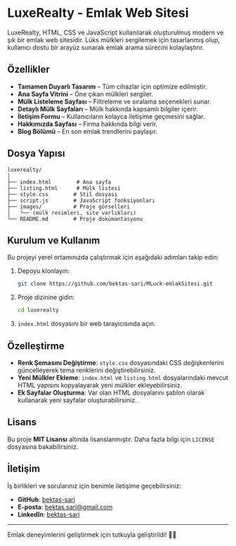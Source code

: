 # LuxeRealty - Emlak Web Sitesi

LuxeRealty, HTML, CSS ve JavaScript kullanılarak oluşturulmuş modern ve şık bir emlak web sitesidir. Lüks mülkleri sergilemek için tasarlanmış olup, kullanıcı dostu bir arayüz sunarak emlak arama sürecini kolaylaştırır.

## Özellikler
- **Tamamen Duyarlı Tasarım** – Tüm cihazlar için optimize edilmiştir.
- **Ana Sayfa Vitrini** – Öne çıkan mülkleri sergiler.
- **Mülk Listeleme Sayfası** – Filtreleme ve sıralama seçenekleri sunar.
- **Detaylı Mülk Sayfaları** – Mülk hakkında kapsamlı bilgiler içerir.
- **İletişim Formu** – Kullanıcıların kolayca iletişime geçmesini sağlar.
- **Hakkımızda Sayfası** – Firma hakkında bilgi verir.
- **Blog Bölümü** – En son emlak trendlerini paylaşır.

## Dosya Yapısı
```
luxerealty/
│
├── index.html        # Ana sayfa
├── listing.html      # Mülk listesi
├── style.css        # Stil dosyası
├── script.js        # JavaScript fonksiyonları
├── images/          # Proje görselleri
│   └── (mülk resimleri, site varlıkları)
└── README.md        # Proje dokümantasyonu
```

## Kurulum ve Kullanım
Bu projeyi yerel ortamınızda çalıştırmak için aşağıdaki adımları takip edin:

1. Depoyu klonlayın:
   ```bash
   git clone https://github.com/bektas-sari/MLuck-emlakSitesi.git
   ```
2. Proje dizinine gidin:
   ```bash
   cd luxerealty
   ```
3. `index.html` dosyasını bir web tarayıcısında açın.

## Özelleştirme
- **Renk Şemasını Değiştirme**: `style.css` dosyasındaki CSS değişkenlerini güncelleyerek tema renklerini değiştirebilirsiniz.
- **Yeni Mülkler Ekleme**: `index.html` ve `listing.html` dosyalarındaki mevcut HTML yapısını kopyalayarak yeni mülkler ekleyebilirsiniz.
- **Ek Sayfalar Oluşturma**: Var olan HTML dosyalarını şablon olarak kullanarak yeni sayfalar oluşturabilirsiniz.

## Lisans
Bu proje **MIT Lisansı** altında lisanslanmıştır. Daha fazla bilgi için `LICENSE` dosyasına bakabilirsiniz.

## İletişim
İş birlikleri ve sorularınız için benimle iletişime geçebilirsiniz:
- **GitHub**: [bektas-sari](https://github.com/bektas-sari)
- **E-posta**: bektas.sari@gmail.com
- **LinkedIn**: [bektas-sari](https://www.linkedin.com/in/bektas-sari)

---
Emlak deneyimlerini geliştirmek için tutkuyla geliştirildi! 🏡✨

